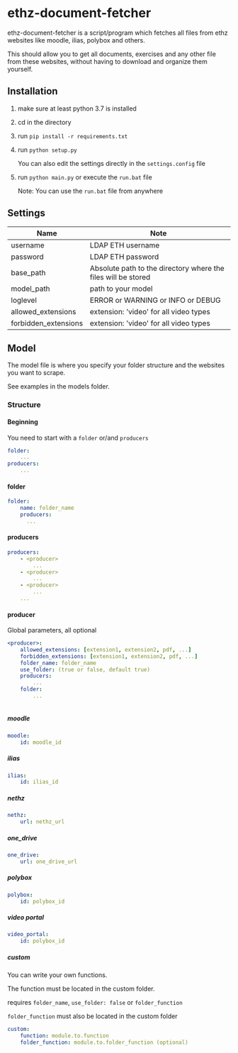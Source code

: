 # ethz-document-fetcher
ethz-document-fetcher is a script/program which fetches all files from ethz websites like
 moodle, ilias, polybox and others.
 
 This should allow you to get all documents, exercises and any other file from
 these websites, without having to download and organize them yourself.

## Installation
1. make sure at least python 3.7 is installed
2. cd in the directory
3. run `pip install -r requirements.txt`
4. run `python setup.py`
    
    You can also edit the settings directly in the `settings.config` file
5. run `python main.py` or execute the `run.bat` file

    Note: You can use the `run.bat` file from anywhere
    
## Settings

| Name        | Note           |
| ------------- |-------------|
| username      | LDAP ETH username |
| password      |  LDAP ETH password    |
| base_path |  Absolute path to the directory where the files will be stored      |
| model_path | path to your model |
| loglevel | ERROR or WARNING or INFO or DEBUG |
| allowed_extensions | extension: 'video' for all video types |
| forbidden_extensions | extension: 'video' for all video types |

## Model
The model file is where you specify your folder structure and the websites you want to scrape.

See examples in the models folder.

### Structure
#### Beginning
You need to start with a `folder` or/and `producers`

```yaml
folder:
    ...
producers:
    ...
```

#### folder

```yaml
folder:
    name: folder_name
    producers:
      ...
```

#### producers

```yaml
producers:
    - <producer>
        ...
    - <producer>
        ...
    - <producer>
        ...
    ...
```

#### producer
Global parameters, all optional

```yaml
<producer>:
    allowed_extensions: [extension1, extension2, pdf, ...]
    forbidden_extensions: [extension1, extension2, pdf, ...]
    folder_name: folder_name
    use_folder: (true or false, default true)
    producers:
        ...
    folder:
        ...
      
```

##### moodle

```yaml
moodle:
    id: moodle_id
```
##### ilias

```yaml
ilias:
    id: ilias_id
```
##### nethz

```yaml
nethz:
    url: nethz_url
```
##### one_drive

```yaml
one_drive:
    url: one_drive_url
```
##### polybox

```yaml
polybox:
    id: polybox_id
```
##### video portal

```yaml
video_portal:
    id: polybox_id
```
##### custom
You can write your own functions.

The function must be located in the custom folder.

requires `folder_name`, `use_folder: false` or `folder_function`

`folder_function` must also be located in the custom folder

```yaml
custom:
    function: module.to.function
    folder_function: module.to.folder_function (optional)
```
